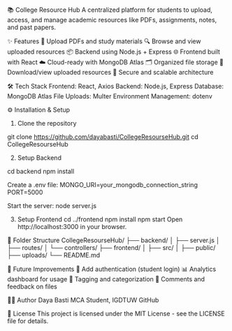 📚 College Resource Hub
A centralized platform for students to upload, access, and manage academic resources like PDFs, assignments, notes, and past papers.

✨ Features
📁 Upload PDFs and study materials
🔍 Browse and view uploaded resources
📦 Backend using Node.js + Express
🌐 Frontend built with React
☁️ Cloud-ready with MongoDB Atlas
🗂 Organized file storage
📄 Download/view uploaded resources
🔐 Secure and scalable architecture

🛠 Tech Stack
Frontend: React, Axios
Backend: Node.js, Express
Database: MongoDB Atlas
File Uploads: Multer
Environment Management: dotenv

⚙️ Installation & Setup
1. Clone the repository

git clone https://github.com/dayabasti/CollegeResourseHub.git
cd CollegeResourseHub

2. Setup Backend

cd backend
npm install

Create a .env file:
MONGO_URI=your_mongodb_connection_string
PORT=5000

Start the server:
node server.js

3. Setup Frontend
cd ../frontend
npm install
npm start
Open http://localhost:3000 in your browser.

📁 Folder Structure
CollegeResourseHub/
├── backend/
│   ├── server.js
│   ├── routes/
│   └── controllers/
├── frontend/
│   ├── src/
│   ├── public/
├── uploads/
└── README.md

🧪 Future Improvements
🔐 Add authentication (student login)
📊 Analytics dashboard for usage
🧵 Tagging and categorization
📝 Comments and feedback on files

👩‍💻 Author
Daya Basti
MCA Student, IGDTUW
GitHub

📜 License
This project is licensed under the MIT License - see the LICENSE file for details.

